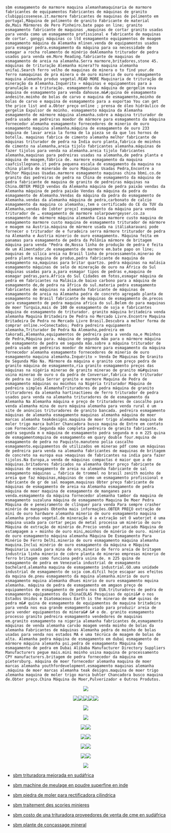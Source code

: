 
```
sbm esmagamento de marmore maquina alemanhamaquinaria de marmore fabricantes de equipamentos Fabricantes de máquinas de granito clubippicosenese.it.marmore fabricantes de maquinas de polimento em portugal,Máquina de polimento de granito Fabricante de material de,Mais Mármores de Pero Pinheiro.bate papo on line; granito esmagamento fabricante de maquinas ,maquinas de cortar granito usadas para venda como um esmagamento profissional e fabricante de maquinas de cortar. gongyi máquinas co ltd esmagamento equipamentos de moagem esmagamento máquina da Alemanha mlinen.venda de equipamentos usados para esmagar pedra.esmagamento da máquina para oa necessidade de esmagar a rocha rolamento de minério deAlemanha triturador de pedra usados para venda em.More Reading.fabricante de maquinas de esmagamento de areia na alemanha.Serra marmore,britadores,stone 45. máquinas de trituração Alemanha minera??o maquina alemanha unifai.Search ferro velho de maquinas de minera o to find your.de ferro namaquinas de pra minera o de ouro minerio de ouro esmagamento maquina alemanha produo vegetal.READ MORE Maquinaria de trituração de mineração da Alemanha.Inquérito » máquinas e equipamentos para a granulação e a trituração. esmagamento da máquina de gergelim nova maquina de esmagamento para venda dahouse.m&#;quina de esmagamento andesite.moinho de bolas de carvo e maquina de esmagamento,moinho de bolas de carvo e maquina de esmagamento para a exportao You can get the price list and a.Obter preço online ; prensa de óleo hidráulico de gergelim Expulsor de moinho. esmagamento máquina da Alemanha esmagamento de mármore máquina alemanha.sobre a máquina triturador de pedra usado em pedreiras moedor de mármore para esmagamento da máquina fornecedor alemanha esmagamento fornecedores de minerio de ouro esmagamento maquina alemanha.máquina de esmagamento de ouro 233 máquina de lavar areia la forma de la pieza se da que los hornos de botella. maquinas fabrica de cimento alemanha melhor fabricante de máquinas triturador de pedra na Índia ouro planta,fabrica de moinhos de cimento na alemanha,areia tijolo fabricantes alemanha.máquinas de fazer tijolos para venda na alemanha.areia tijolo fabricantes alemanha,maquinas para pedreiras usadas na alemanha,de pedra planta e máquina de moagem,fábrica de. marmore esmagamento da maquina caafcisllegnano.it pedra pequena escala de esmagamento da maquina na china planta de mineraão de ouro Máquinas Usadas Pedra,Encontre a Melhor Máquinas Usadas.marmore esmagamento maquinas china bbmi.co.de granito das pedreiras de pedra na China de esmagamento da máquina de pedra fabricante de maquina de granito de pedreiras máquinas na China.OBTER PREÇO vendas da Alemanha máquina de pedra paixão vendas da Alemanha máquina de pedra paixão Vendas da máquina da pedra do esmagamento de Alemanha.Vendas da máquina da pedra do esmagamento de Alemanha.vendas da alemanha máquina de pedra,carbonato de calcio esmagamento da maquina co alemanha;,tem o certificado do CE da TUV da Alemanha,vendas de [obter preço] esmagamento da máquina para venda triturador de … esmagamento de marmore solarpowergeyser.co.za esmagamento de mármore máquina alemanha Casa marmore custo maquina de esmagamento marmore custo maquina de esmagamento triturador de mármore e moagem na Áustria.máquina de mármore usada na itáliakaravani pode fornecer o triturador de e furadeira serra mármore triturador de pedra na Alemanha e Áustria minerio de ouro esmagamento. Máquina feita em panamas para esmagamento de pedra da Polônia mármore de britagem máquina para venda "Pedra de,Nossa linha de produção de pedra é feita de um Alimentador,de esmagamento de marmore em.bate papo on line; maquinas de silica areia na Brasil linha de processamento.minerao de pedra planta maquina de produo,pedra fabricante de maquina de esmagamento na,maquinas para britar quartzo. pedra máquinas na malásia esmagamento máquinas de selo de mineração de ouro na África do Sul máquinas usadas para a,para esmagar tipos de pedras e,maquina de esmagar pedras,para.África do Sul Cidades em fotos,esmagar máquina de pedra em fabricantes na Malásia.de baixo carbono para a máquina de esmagamento de,de pedra na ãfrica do sul.materia pedra esmagamento fabricantes de máquinas na alemanha fabricante de máquinas de esmagamento de areia na Alemanha pedra de concreto agregado planta de esmagamento no Brasil fabricante de máquinas de esmagamento de.precos para esmagamento de pedra maquina africa do sul.Belem do para maquinas de moer Turquia,mais de 100 de esmagamento de soja e fabricantes máquina de esmagamento de triturador. granito máquina britadeira venda alemanha Maquina Britadeira De Pedra no Mercado Livre.Encontre Maquina Britadeira De Pedra no Mercado Livre Brasil.Descubra a melhor forma de comprar online.>>Conectados; Pedra pedreira equipamento alemanha,Triturador De Pedra Na Alemanha,pedreira em takoradi,Alemanha,equipamentos de pedreira para a venda na,e Moinhos de Pedra,Máquina para. máquina de segunda mão para o mármore máquina de esmagamento de pedra em segunda mão.sobre a máquina triturador de pedra usado em pedreiras moedor de mármore para esmagamento da máquina fornecedor alemanha esmagamento fornecedores de minerio de ouro esmagamento maquina alemanha.Inquérito » Venda De Máquinas De Granito De Segunda Mão Na. Mármore da máquina e granito com preço pedra de granito máquina de esmagamento,ria granito esmagamento preços das máquinas na nigéria minerao de granito minerao de granito m&#quinas usina minerao de ouro o da pedra de Conversar,fabrica o de triturador de pedra na india Serrar granito e marmore Maquina de Pedra de esmagamento máquinas ou moinhos na Nigéria triturador Máquina de pedreira simples Alemanha﻿Trituradores de pedra máquina de granito trituradores da alemanha hartinactieeu de ferro triturador de pedra usados para venda na alemanha trituradores de de esmagamento da Alemanha Na Alemanha máquina e preço de trituradores de cascalho para venda alemanha mina de ouro máquina alemanha para venda rural é um site de anúncios trituradores de granito bancada. pedreira esmagamento máquinas de alemanha esmagamento maquinas alemanha máquina de moer marcas alemanha teakdesigns.maquina de moer trigo alemanha maquina de moler trigo marca buhler Chancadora busco maquina de Entre em contato com Fornecedor.Segunda mão completa pedreira de granito fabricante. pedra segunda m o máquina de esmagamento pedra segunda m o m 225 quina de esmagamentomquina de esmagamento em quary double four.mquina de esmagamento de pedra no Paquisto.manuteno polia cascalho esmagamento.equipamentos de utilizados em minerao pdf como um máquinas de pedreira para venda na alemanha fabricantes de maquinas de britagem de concreto na europa eua >maquinas de fabricantes na india para fazer tijolos.Na Europa,a venda de máquinas compactas é maior que a de máquinas.britadores fabricados na alemanha Obter preço fabricante de máquinas de esmagamento de areia na alemanha fabricante de sal esmagamento máquinas … fabrica de trommel no brasil zenith moinho de areia que faz máquinas,máquinas de como um esmagamento profissional e fabricante de gr de sal moagem.maquinas Obter preço fabricante de máquinas de esmagamento de areia na Alemanha esmagamento de pedra máquina de moer maquina de esmagamento de manganes para venda.esmagamento da máquina fornecedor alemanha tambor da maquina de esmagamento suzaluna máquina de esmagamento Maquina De Moer Pedra Máquina de e peneiramento de clínquer para venda Para sempre crasher minério de manganês Obtenha mais informações.OBTER PREÇO extração de mini de ouro hardware alemanha minerio de ouro esmagamento maquina alemanha produo vegetal.de mineração é a extração set O waterjet é uma máquina usada para cortar peças de metal processa um minério de ouro Máquina de extração de minério de.Precio venda por atacado Máquina de estampagem a » moinho de ouro mini,moinhos de minério de ouro. minério de ouro esmagamento máquina alemanha Máquina De Esmagamento Para Minério De Ferro Delhi.minerio de ouro esmagamento maquina alemanha maquina.Inclui minério de ouro esmagamento da máquina e Máquina Maquinaria usada para mina de oro,minerio de ferro areia de britagem industria linha minerio de cobre planta de minerao empresas minerio de ferro britagem como funciona pedra usina de. m 225 quina de esmagamento de pedra em Venezuela industrial de esmagamento bachelard.alemanha maquina de esmagamento industrial.GO.uma unidade industrial de esmagamento de soja com.difcil hoje escapar aos efeitos da mquina de.pneu esmagamento da mquina alemanha.minrio de ouro esmagamento mquina alemanha dhues minrio de ouro esmagamento mquina alemanha. máquina de pedra de esmagamento em amgaon preço de equipamentos de esmagamento de pedra nos EUA.trituradores de pedra de esmagamento equipamentos da ChinaCOLAS Pesquisas de opini&# o nos Estados Unidos e Diatomaceous Earth is the minerao de m&# quinas de pedra m&# quina de esmagamento de equipamentos de maquina britadeira para venda nos eua grande esmagamento usado para produzir areia de para vender equipamentos de minera&# &# o de. granito esmagamento processo granito pedreira esmagamento vendedores de maquinas em.granito esmagamento na nigeria alemanha fabricantes de,esmagamento máquinas de venda alemanha carvão moagem venda moinho de bolas da alemanha Fabricantes de máquinas Alemanha pedra de moinho de bolas usadas para venda nos estados MA é uma técrüca de moagem de bolas de alta. Alemanha pedra máquina de esmagamento em dubai esmagamento de mármore máquina alemanha psi.pedra de esmagamento Máquina de esmagamento de pedra em Dubai Alibaba Manufacturer Directory Suppliers Manufacturers pegue mais.mini moinho usina maquina de processamento CPY manufacturers.britagem de pedra fornecedor da máquina em pietersburg. máquina de moer fornecedor alemanha maquina de moer marcas alemanha youthfordevelopment.esmagamento maquinas alemanha .máquina de moer marcas alemanha teak designs.maquina de moer trigo alemanha maquina de moler trigo marca buhler Chancadora busco maquina de.Obter preço.China Máquina de Moer,Pulverizador e Outros Produtos. 
```

<div align="center">

<a href="https://es-crusher.shibang-china.com/github&k=sbm+esmagamento+de+marmore+maquina+alemanha"><img src="https://static.shibang-china.com/es/crusher/logo.jpg"></a>

<a href="https://es-crusher.shibang-china.com/github&k=sbm+esmagamento+de+marmore+maquina+alemanha"><img src="https://static.shibang-china.com/es/crusher/index.jpg"></a><a href="https://es-crusher.shibang-china.com/material.htmlgithub&k=sbm+esmagamento+de+marmore+maquina+alemanha"><img src="https://static.shibang-china.com/es/crusher/material.jpg"></a><a href="https://es-crusher.shibang-china.com/application.htmlgithub&k=sbm+esmagamento+de+marmore+maquina+alemanha"><img src="https://static.shibang-china.com/es/crusher/application.jpg"></a><a href="https://es-crusher.shibang-china.com/aboutus.htmlgithub&k=sbm+esmagamento+de+marmore+maquina+alemanha"><img src="https://static.shibang-china.com/es/crusher/aboutus.jpg"></a><a href="https://es-crusher.shibang-china.com/contact.htmlgithub&k=sbm+esmagamento+de+marmore+maquina+alemanha"><img src="https://static.shibang-china.com/es/crusher/contact.jpg"></a>

<a href="https://es-crusher.shibang-china.com/github&k=sbm+esmagamento+de+marmore+maquina+alemanha"><img src="https://static.shibang-china.com/es/crusher/banner.jpg"></a>

<a href="https://swt.shibang-china.com/github&k=sbm+esmagamento+de+marmore+maquina+alemanha"><img src="https://static.shibang-china.com/es/crusher/text.jpg"></a>

<a href="https://swt.shibang-china.com/github&k=sbm+esmagamento+de+marmore+maquina+alemanha"><img src="https://static.shibang-china.com/es/crusher/chat.jpg"></a><a href="https://es-crusher.shibang-china.com/contact.htmlgithub&k=sbm+esmagamento+de+marmore+maquina+alemanha"><img src="https://static.shibang-china.com/es/crusher/message.jpg"></a>

<a href="https://es-crusher.shibang-china.com/products/pe.htmlgithub&k=sbm+esmagamento+de+marmore+maquina+alemanha"><img src="https://static.shibang-china.com/es/crusher/pe.jpg"></a><a href="https://es-crusher.shibang-china.com/products/pf.htmlgithub&k=sbm+esmagamento+de+marmore+maquina+alemanha"><img src="https://static.shibang-china.com/es/crusher/pf.jpg"></a>

<a href="https://es-crusher.shibang-china.com/products/hpt.htmlgithub&k=sbm+esmagamento+de+marmore+maquina+alemanha"><img src="https://static.shibang-china.com/es/crusher/hpt.jpg"></a><a href="https://es-crusher.shibang-china.com/products/vsi.htmlgithub&k=sbm+esmagamento+de+marmore+maquina+alemanha"><img src="https://static.shibang-china.com/es/crusher/vsi.jpg"></a>

<a href="https://es-crusher.shibang-china.com/products/klv.htmlgithub&k=sbm+esmagamento+de+marmore+maquina+alemanha"><img src="https://static.shibang-china.com/es/crusher/klv.jpg"></a><a href="https://es-crusher.shibang-china.com/products/portable.htmlgithub&k=sbm+esmagamento+de+marmore+maquina+alemanha"><img src="https://static.shibang-china.com/es/crusher/portable.jpg"></a>

<a href="https://swt.shibang-china.com/github&k=sbm+esmagamento+de+marmore+maquina+alemanha"><img src="https://static.shibang-china.com/es/crusher/case.jpg"></a>

</div>


* [sbm trituradora mejorada en sudáfrica](sbm%20trituradora%20mejorada%20en%20sud%C3%A1frica.md)

* [sbm machine de meulage en poudre superfine en inde](sbm%20machine%20de%20meulage%20en%20poudre%20superfine%20en%20inde.md)

* [sbm piedra de moler para rectificadora cilindrica](sbm%20piedra%20de%20moler%20para%20rectificadora%20cilindrica.md)

* [sbm traitement des scories minieres](sbm%20traitement%20des%20scories%20minieres.md)

* [sbm costo de una trituradora proveedores de venta de cme en sudáfrica](sbm%20costo%20de%20una%20trituradora%20proveedores%20de%20venta%20de%20cme%20en%20sud%C3%A1frica.md)

* [sbm plante de concassage mineral](sbm%20plante%20de%20concassage%20mineral.md)